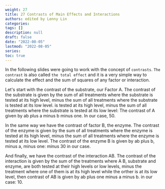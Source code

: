 ```yaml
---
weight: 27
title: 27 Contrasts of Main Effects and Interactions
authors: edited by Lenny Lin
categories: 
tags: []
description: null
draft: false
date: "2022-08-05"
lastmod: "2022-08-05"
series: 
toc: true
---
```



<!--more-->

In the following slides were going to work with the concept of `contrasts`. `The contrast` is also called `the total effect` and it is a very simple way to calculate the effect and the sum of squares of any factor or interaction.   

Let's start with the contrast of the substrate, our Factor A. The contrast of the substrate is given by the sum of all treatments where the substrate is tested at its high level, minus the sum of all treatments where the substrate is tested at its low level. is tested at its high level, minus the sum of all treatments where the substrate is tested at its low level: The contrast of A given by ab plus a minus b minus one. In our case, 50.  

In the same way we have the contrast of factor B, the enzyme. The contrast of the enzyme is given by the sum of all treatments where the enzyme is tested at its high level, minus the sum of all treatments where the enzyme is tested at its low level. The contrast of the enzyme B is given by ab plus b, minus a, minus one: minus 30 in our case.   

And finally, we have the contrast of the interaction AB. The contrast of the interaction is given by the sum of the treatments where A B, substrate and enzyme, are both tested at their high levels or low levels, minus the treatment where one of them is at its high level while the orther is at its low level, then contrast of AB is given by ab plus one minus a minus b. in our case: 10. 
